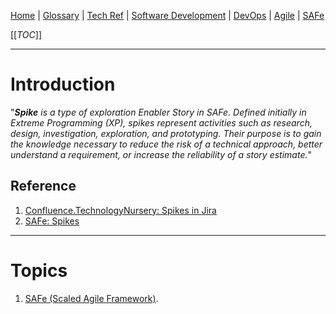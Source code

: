 [Home](/Slalom-LLC/Slalom-Consulting) | [Glossary](/Glossary) | [Tech Ref](/Tech-Ref) | [Software Development](/Tech-Ref/Software-Development) | [DevOps](/Tech-Ref/Software-Development/DevOps-\(Development-and-IT-Operations\)) | [Agile](/Tech-Ref/Software-Development/Agile) | [SAFe](/Tech-Ref/Software-Development/Agile/SAFe-\(Scaled-Agile-Framework\))

[[_TOC_]]

---
# Introduction
"_***Spike*** is a type of exploration Enabler Story in SAFe. Defined initially in Extreme Programming (XP), spikes represent activities such as research, design, investigation, exploration, and prototyping. Their purpose is to gain the knowledge necessary to reduce the risk of a technical approach, better understand a requirement, or increase the reliability of a story estimate._"

## Reference
1. [Confluence.TechnologyNursery: Spikes in Jira](https://confluence.technologynursery.org/display/TSSG/Spikes+in+Jira)
1. [SAFe: Spikes](https://www.scaledagileframework.com/spikes/)

---
# Topics
1. [SAFe (Scaled Agile Framework)](/Tech-Ref/Software-Development/Agile/SAFe-\(Scaled-Agile-Framework\)).
